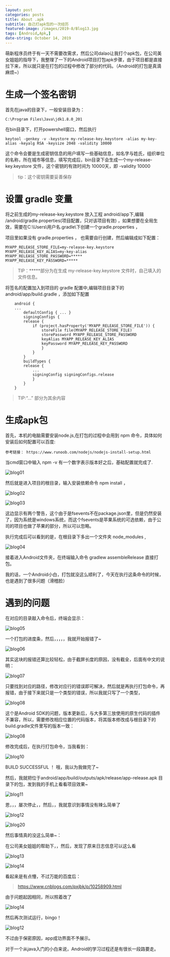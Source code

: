 ```yaml
---
layout: post
categories: posts
title: About .apk
subtitle: 自己打apk包的一次经历
featured-image: /images/2019-8/Blog13.jpg
tags: [Android,Apk,]
date-string: October 14, 2019
---
```

萌新程序员终于有一天不需要改需求，然后公司dalao让我打个apk包，在公司美女姐姐的指导下，我整理了一下的Android项目打包apk步骤，由于项目都是直接拉下来，所以就只是在打包的过程中修改了部分的代码。（Android的打包是真滴麻烦~）

# 生成一个签名密钥
首先在java的目录下，一般安装目录为：

    C:\Program Files\Java\jdk1.8.0_201

在bin目录下，打开powershell窗口，然后执行

	keytool -genkey -v -keystore my-release-key.keystore -alias my-key-alias -keyalg RSA -keysize 2048 -validity 10000

这个命令会要是生成密钥信息的用户填写一些基础信息，如名字与姓氏，组织单位的名称，所在城市等信息，填写完成后，bin目录下会生成一个my-release-key.keystore 文件，这个密钥的有效时间为 10000天，即 -validity 10000 
	
>tip：这个密钥需要妥善保存
	

# 设置 gradle 变量
将之前生成的my-release-key.keystore 放入工程 android/app下,编辑 /android/gradle.properties(项目配置，只对该项目有效) ，如果想要在全局生效，需要在C:\Users\用户名\.gradle\下创建一个gradle.properties ，

项目里如果没有 gradle.properties ， 也需要自行创建，然后编辑成如下配置：
	
	
	MYAPP_RELEASE_STORE_FILE=my-release-key.keystore
	MYAPP_RELEASE_KEY_ALIAS=my-key-alias
	MYAPP_RELEASE_STORE_PASSWORD=*****
	MYAPP_RELEASE_KEY_PASSWORD=*****

>TIP：*****部分为在生成 my-release-key.keystore 文件时，自己填入的文件信息。
	
将签名的配置加入到项目的 gradle 配置中,编辑项目目录下的 android/app/build.gradle ，添加如下配置
	
```
	android {
    ...
		defaultConfig { ... }
		signingConfigs {
        release {
            if (project.hasProperty('MYAPP_RELEASE_STORE_FILE')) {
                storeFile file(MYAPP_RELEASE_STORE_FILE)
                storePassword MYAPP_RELEASE_STORE_PASSWORD
                keyAlias MYAPP_RELEASE_KEY_ALIAS
                keyPassword MYAPP_RELEASE_KEY_PASSWORD
				}
			}
		}
		buildTypes {
        release {
            ...
            signingConfig signingConfigs.release
			}
		}
	}

```
	
>TIP:“...” 部分为其余内容
	
# 生成apk包

首先，本机的电脑需要安装node.js,在打包的过程中会用到 npm 命令，具体如何安装后如何配置可以百度:

	参考链接： https://www.runoob.com/nodejs/nodejs-install-setup.html
	
当cmd窗口中输入 npm -v 有一个数字表示版本好之后，基础配置就完成了.

![blog01](/images/2019-10-14/blog01.png)

然后就是进入项目的根目录，输入安装依赖命令 npm install ，

![blog02](/images/2019-10-14/blog02.png)

![blog03](/images/2019-10-14/blog03.png)



这边显示有两个警告，这个由于是fsevents不在package.json里，但是仍然安装了，因为系统是windows系统，而这个fsevents是苹果系统的可选依赖，由于公司的项目也做了苹果的部分，所以可以忽略。

执行完成后可以看到的是，在根目录下多出一个文件夹 node_modules ,

![blog04](/images/2019-10-14/blog04.png)

接着进入Android文件夹，在终端输入命令 gradlew assembleRelease 直接打包。

我的话，一个Android小白，打包就没这么顺利了，今天在执行这条命令的时候，也是遇到了很多问题（滑稽脸）

# 遇到的问题
在对应的目录敲入命令后，终端会显示：

![blog05](/images/2019-10-14/blog05.png)

一个打包的进度条，然后，，，，，我就开始报错了~

![blog06](/images/2019-10-14/blog06.png)

其实这块的报错还算比较轻松，由于截屏长度的原因，没有截全，后面有中文的说明：

![blog07](/images/2019-10-14/blog07.png)

只要找到对应的路径，修改对应行的错误即可解决，然后就是再执行打包命令，再报错，由于接下来就只是一个类型的错误，所以我就只写了一个类型，

![blog08](/images/2019-10-14/blog08.png)

这个是Android SDK的问题，版本更新后，与大多第三放使用的原生代码的插件不兼容，所以，需要修改相应位置的代码版本，将其版本修改成与根目录下的 build.gradle文件里写的版本一致：

![blog08](/images/2019-10-14/blog08.png)

修改完成后，在执行打包命令，当我看到：

![blog10](/images/2019-10-14/blog10.png)

BUILD SUCCESSFUL ！ 哦，我以为我做完了~

然后，我就把位于android/app/build/outputs/apk/release/app-release.apk 目录下的包，发到我的手机上看看项目效果~

![blog11](/images/2019-10-14/blog11.jpg)

恩，，，屡次停止，，然后，，我就意识到事情没有辣么简单了

![blog12](/images/2019-10-14/blog12.jpg)

![blog20](/images/2019-10-14/blog20.jpg)

然后事情真的没这么简单~：

在公司美女姐姐的帮助下，，然后，发现了原来日志信息可以这么看

![blog13](/images/2019-10-14/blog13.png)


![blog14](/images/2019-10-14/blog14.png)

看起来是有点懵，不过万能的百度后：

>https://www.cnblogs.com/pxjbk/p/10258909.html

由于问题起因相同，所以照着改了

![blog14](/images/2019-10-14/blog14.png)

然后再次测试运行，bingo！

![blog12](/images/2019-10-14/blog12.jpg)

不过由于保密原因，app成功界面不予展示。

对于一个从java入门的小白来说，Android的学习过程还是有很长一段路要走。



